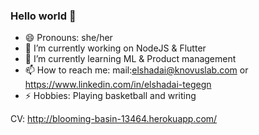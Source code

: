 ### Hello world 👋

<!--
**ElshadaiK/elshadaiK** is a ✨ _special_ ✨ repository because its `README.md` (this file) appears on your GitHub profile.

Here are some ideas to get you started:


-->

- 😄 Pronouns: she/her
- 🔭 I’m currently working on NodeJS & Flutter
- 🌱 I’m currently learning ML & Product management
- 📫 How to reach me: mail:elshadai@knovuslab.com or https://www.linkedin.com/in/elshadai-tegegn
- ⚡ Hobbies: Playing basketball and writing


CV: http://blooming-basin-13464.herokuapp.com/

